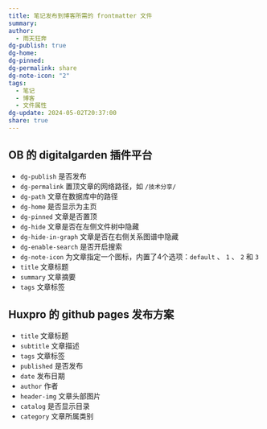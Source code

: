 ```yaml
---  
title: 笔记发布到博客所需的 frontmatter 文件  
summary:   
author:  
  - 雨天狂奔  
dg-publish: true  
dg-home:   
dg-pinned:   
dg-permalink: share  
dg-note-icon: "2"  
tags:  
  - 笔记  
  - 博客  
  - 文件属性  
dg-update: 2024-05-02T20:37:00  
share: true  
---  
```

## OB 的 digitalgarden 插件平台  
  
- `dg-publish`  是否发布  
- `dg-permalink`  置顶文章的网络路径，如 `/技术分享/`  
- `dg-path`  文章在数据库中的路径  
- `dg-home`   是否显示为主页  
- `dg-pinned`   文章是否置顶  
- `dg-hide`   文章是否在左侧文件树中隐藏  
- `dg-hide-in-graph`   文章是否在右侧关系图谱中隐藏  
- `dg-enable-search`  是否开启搜索  
- `dg-note-icon`  为文章指定一个图标，内置了4个选项：`default` 、 `1` 、 `2` 和 `3`  
- `title`  文章标题  
- `summary`  文章摘要  
- `tags`   文章标签  
  
## Huxpro 的 github pages 发布方案  
  
- `title`  文章标题  
- `subtitle`  文章描述  
- `tags`   文章标签  
- `published`  是否发布  
- `date`  发布日期  
- `author`  作者  
- `header-img`  文章头部图片  
- `catalog`  是否显示目录  
- `category`  文章所属类别